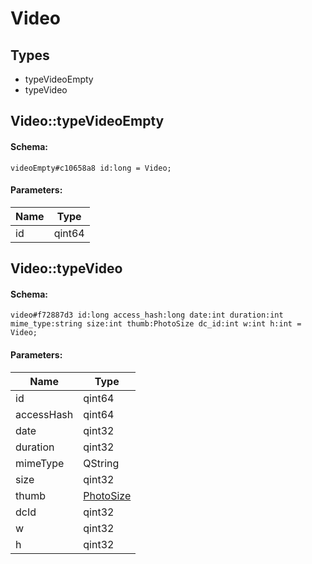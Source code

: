 # Video

## Types

* typeVideoEmpty
* typeVideo

## Video::typeVideoEmpty

#### Schema:

`videoEmpty#c10658a8 id:long = Video;`

#### Parameters:

|Name|Type|
|----|----|
|id|qint64|

## Video::typeVideo

#### Schema:

`video#f72887d3 id:long access_hash:long date:int duration:int mime_type:string size:int thumb:PhotoSize dc_id:int w:int h:int = Video;`

#### Parameters:

|Name|Type|
|----|----|
|id|qint64|
|accessHash|qint64|
|date|qint32|
|duration|qint32|
|mimeType|QString|
|size|qint32|
|thumb|[PhotoSize](photosize.md)|
|dcId|qint32|
|w|qint32|
|h|qint32|

